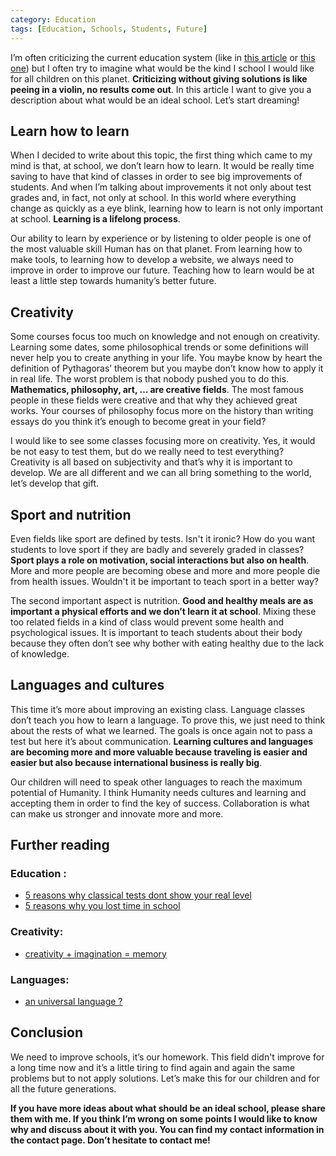 ```yaml
---
category: Education
tags: [Education, Schools, Students, Future]
---
```


I’m often criticizing the current education system (like in [this article](https://medium.com/edgeeks/5-reasons-why-you-lost-time-in-school-e24377a7cddc) or [this one](https://medium.com/edgeeks/5-reasons-why-classical-tests-dont-show-your-real-level-74595a0b8391)) but I often try to imagine what would be the kind I school I would like for all children on this planet. **Criticizing without giving solutions is like peeing in a violin, no results come out**. In this article I want to give you a description about what would be an ideal school. Let’s start dreaming!

## Learn how to learn
When I decided to write about this topic, the first thing which came to my mind is that, at school, we don’t learn how to learn. It would be really time saving to have that kind of classes in order to see big improvements of students. And when I’m talking about improvements it not only about test grades and, in fact, not only at school. In this world where everything change as quickly as a eye blink, learning how to learn is not only important at school. **Learning is a lifelong process**.

Our ability to learn by experience or by listening to older people is one of the most valuable skill Human has on that planet. From learning how to make tools, to learning how to develop a website, we always need to improve in order to improve our future. Teaching how to learn would be at least a little step towards humanity’s better future.

## Creativity
Some courses focus too much on knowledge and not enough on creativity. Learning some dates, some philosophical trends or some definitions will never help you to create anything in your life. You maybe know by heart the definition of Pythagoras’ theorem but you maybe don’t know how to apply it in real life. The worst problem is that nobody pushed you to do this. **Mathematics, philosophy, art, … are creative fields**. The most famous people in these fields were creative and that why they achieved great works. Your courses of philosophy focus more on the history than writing essays do you think it’s enough to become great in your field?

I would like to see some classes focusing more on creativity. Yes, it would be not easy to test them, but do we really need to test everything? Creativity is all based on subjectivity and that’s why it is important to develop. We are all different and we can all bring something to the world, let’s develop that gift.

## Sport and nutrition
Even fields like sport are defined by tests. Isn't it ironic? How do you want students to love sport if they are badly and severely graded in classes? **Sport plays a role on motivation, social interactions but also on health**. More and more people are becoming obese and more and more people die from health issues. Wouldn't it be important to teach sport in a better way?

The second important aspect is nutrition. **Good and healthy meals are as important a physical efforts and we don’t learn it at school**. Mixing these too related fields in a kind of class would prevent some health and psychological issues. It is important to teach students about their body because they often don’t see why bother with eating healthy due to the lack of knowledge.

## Languages and cultures
This time it’s more about improving an existing class. Language classes don’t teach you how to learn a language. To prove this, we just need to think about the rests of what we learned. The goals is once again not to pass a test but here it’s about communication. **Learning cultures and languages are becoming more and more valuable because traveling is easier and easier but also because international business is really big**.

Our children will need to speak other languages to reach the maximum potential of Humanity. I think Humanity needs cultures and learning and accepting them in order to find the key of success. Collaboration is what can make us stronger and innovate more and more.

## Further reading
### Education :
- [5 reasons why classical tests dont show your real level](https://medium.com/edgeeks/5-reasons-why-classical-tests-dont-show-your-real-level-74595a0b8391)
- [5 reasons why you lost time in school](https://medium.com/edgeeks/5-reasons-why-you-lost-time-in-school-e24377a7cddc)

### Creativity:
- [creativity + imagination = memory](https://medium.com/@clmentjean/creativity-imagination-memory-fd746836df49)

### Languages:
- [an universal language ?](https://medium.com/@clmentjean/an-universal-language-5cde31a4551f)

## Conclusion
We need to improve schools, it’s our homework. This field didn't improve for a long time now and it’s a little tiring to find again and again the same problems but to not apply solutions. Let’s make this for our children and for all the future generations.

**If you have more ideas about what should be an ideal school, please share them with me. If you think I’m wrong on some points I would like to know why and discuss about it with you. You can find my contact information in the contact page. Don’t hesitate to contact me!**
